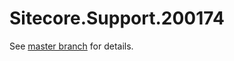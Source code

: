 # Sitecore.Support.200174

See [master branch](https://github.com/sitecoresupport/Sitecore.Support.200174) for details.